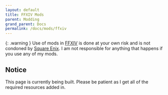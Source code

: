 ```yaml
---
layout: default
title: FFXIV Mods
parent: Modding
grand_parent: Docs
permalink: /docs/mods/ffxiv
---
```


{: .warning }
Use of mods in [FFXIV][FFXIV] is done at your own risk and is not condoned by [Square Enix][SE]. I am not responsible for anything that happens if you use any of my mods.


[FFXIV]: https://www.finalfantasyxiv.com/
[SE]: https://www.square-enix.com/

## Notice

This page is currently being built. Please be patient as I get all of the required resources added in.
